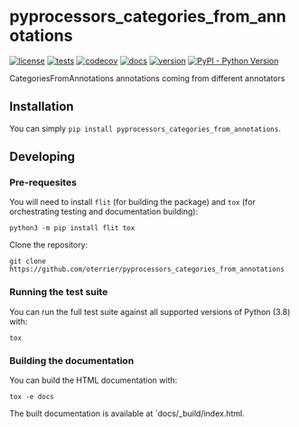 # pyprocessors_categories_from_annotations

[![license](https://img.shields.io/github/license/oterrier/pyprocessors_categories_from_annotations)](https://github.com/oterrier/pyprocessors_categories_from_annotations/blob/master/LICENSE)
[![tests](https://github.com/oterrier/pyprocessors_categories_from_annotations/workflows/tests/badge.svg)](https://github.com/oterrier/pyprocessors_categories_from_annotations/actions?query=workflow%3Atests)
[![codecov](https://img.shields.io/codecov/c/github/oterrier/pyprocessors_categories_from_annotations)](https://codecov.io/gh/oterrier/pyprocessors_categories_from_annotations)
[![docs](https://img.shields.io/readthedocs/pyprocessors_categories_from_annotations)](https://pyprocessors_categories_from_annotations.readthedocs.io)
[![version](https://img.shields.io/pypi/v/pyprocessors_categories_from_annotations)](https://pypi.org/project/pyprocessors_categories_from_annotations/)
[![PyPI - Python Version](https://img.shields.io/pypi/pyversions/pyprocessors_categories_from_annotations)](https://pypi.org/project/pyprocessors_categories_from_annotations/)

CategoriesFromAnnotations annotations coming from different annotators

## Installation

You can simply `pip install pyprocessors_categories_from_annotations`.

## Developing

### Pre-requesites

You will need to install `flit` (for building the package) and `tox` (for orchestrating testing and documentation building):

```
python3 -m pip install flit tox
```

Clone the repository:

```
git clone https://github.com/oterrier/pyprocessors_categories_from_annotations
```

### Running the test suite

You can run the full test suite against all supported versions of Python (3.8) with:

```
tox
```

### Building the documentation

You can build the HTML documentation with:

```
tox -e docs
```

The built documentation is available at `docs/_build/index.html.
